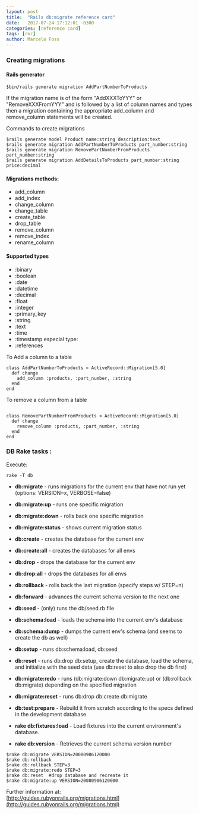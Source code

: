 ```yaml
---
layout: post
title:  "Rails db:migrate reference card"
date:   2017-07-24 17:12:01 -0300
categories: [reference card]
tags: [ror]
author: Marcelo Foss
---
```

### Creating migrations
#### Rails generator
```
$bin/rails generate migration AddPartNumberToProducts
```
If the migration name is of the form "AddXXXToYYY" or "RemoveXXXFromYYY" and is followed by a list of column names and types then a migration containing the appropriate add_column and remove_column statements will be created.

Commands to create migrations  
``` 
$rails generate model Product name:string description:text
$rails generate migration AddPartNumberToProducts part_number:string
$rails generate migration RemovePartNumberFromProducts part_number:string
$rails generate migration AddDetailsToProducts part_number:string price:decimal
```

#### Migrations methods:
* add_column
* add_index
* change_column
* change_table
* create_table
* drop_table
* remove_column
* remove_index
* rename_column

#### Supported types

* :binary
* :boolean
* :date
* :datetime
* :decimal
* :float
* :integer
* :primary_key
* :string
* :text
* :time
* :timestamp
especial type:
* :references
	
To Add a column to a table
```
class AddPartNumberToProducts < ActiveRecord::Migration[5.0]
  def change
    add_column :products, :part_number, :string
  end
end
```
To remove a column from a table
```

class RemovePartNumberFromProducts < ActiveRecord::Migration[5.0]
  def change
    remove_column :products, :part_number, :string
  end
end
```

### DB Rake tasks : 
Execute:  
```
rake -T db
```
* **db:migrate** - runs migrations for the current env that have not run yet (options: VERSION=x, VERBOSE=false)
* **db:migrate:up** - runs one specific migration
* **db:migrate:down** - rolls back one specific migration
* **db:migrate:status** - shows current migration status
  
* **db:create** - creates the database for the current env
* **db:create:all** - creates the databases for all envs
  
* **db:drop** - drops the database for the current env
* **db:drop:all** - drops the databases for all envs
  
* **db:rollback** - rolls back the last migration (specify steps w/ STEP=n)
* **db:forward** - advances the current schema version to the next one
* **db:seed** - (only) runs the db/seed.rb file
* **db:schema:load** - loads the schema into the current env's database
* **db:schema:dump** - dumps the current env's schema (and seems to create the db as well)
* **db:setup** - runs db:schema:load, db:seed
* **db:reset** - runs db:drop db:setup, create the database, load the schema, and initialize with the seed data (use db:reset to also drop the db first)
* **db:migrate:redo** - runs (db:migrate:down db:migrate:up) or (db:rollback db:migrate) depending on the specified migration
* **db:migrate:reset** - runs db:drop db:create db:migrate  
* **db:test:prepare** - Rebuild it from scratch according to the specs defined in the development database  
* **rake db:fixtures:load** - Load fixtures into the current environment's database.  
* **rake db:version** - Retrieves the current schema version number  

```
$rake db:migrate VERSION=20080906120000
$rake db:rollback
$rake db:rollback STEP=3
$rake db:migrate:redo STEP=3
$rake db:reset  #drop database and recreate it
$rake db:migrate:up VERSION=20080906120000
```

Further information at:  
[http://guides.rubyonrails.org/migrations.html](http://guides.rubyonrails.org/migrations.html)


